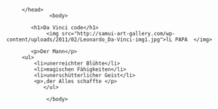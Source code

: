 <!DOCTYPE  html>
<html>
         <head>
              <meta charset="utf-8">  
            <title> Da Vinci </title>    
                  
         </head>                   
                  <body>
          
            <h1>Da Vinci code</h1>
                 <img src="http://samui-art-gallery.com/wp-content/uploads/2011/02/Leonardo_Da-Vinci-img1.jpg">lL PAPA  </img>
              
            <p>Der Mann</p>
         <ul>
             <li>unerreichter Blühte</li>
             <li>magischen Fähigkeiten</li>
             <li>unerschütterlicher Geist</li>
             <p>,der Alles schaffte </p>         
                </ul>    
              
                 </body>


